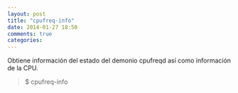 ```yaml
---
layout: post
title: "cpufreq-info"
date: 2014-01-27 18:50
comments: true
categories: 
---
```

Obtiene información del estado del demonio cpufreqd así como información de la CPU.

>$ cpufreq-info


